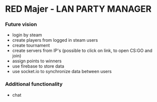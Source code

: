 # RED Majer - LAN PARTY MANAGER

### Future vision

- login by steam
- create players from logged in steam users
- create tournament
- create servers from IP's (possible to click on link, to open CS:GO and join)
- assign points to winners
- use firebase to store data
- use socket.io to synchronize data between users

### Additional functionality

- chat
